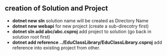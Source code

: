 
## creation of Solution and Project

* **dotnet new sln** solution name will be created as Directory Name
* **dotnet new webapi**  for new project (create a sub-direcotry first)
* **dotnet sln  add abc/abc.csproj** add project to solution (go back in solution root first)
* **dotnet add reference ../EduClassLibrary/EduClassLibrary.csproj** add reference into existing project from other.
